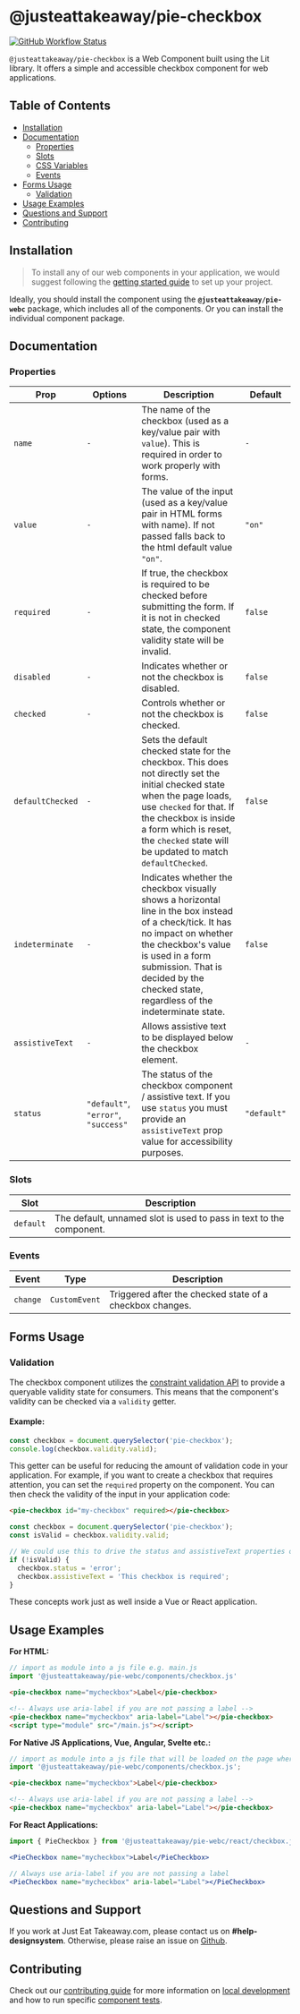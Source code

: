 # @justeattakeaway/pie-checkbox

<p>
  <a href="https://www.npmjs.com/@justeattakeaway/pie-checkbox">
    <img alt="GitHub Workflow Status" src="https://img.shields.io/npm/v/@justeattakeaway/pie-checkbox.svg">
  </a>
</p>

`@justeattakeaway/pie-checkbox` is a Web Component built using the Lit library. It offers a simple and accessible checkbox component for web applications.

## Table of Contents

- [Installation](#installation)
- [Documentation](#documentation)
  - [Properties](#properties)
  - [Slots](#slots)
  - [CSS Variables](#css-variables)
  - [Events](#events)
- [Forms Usage](#forms-usage)
  - [Validation](#validation)
- [Usage Examples](#usage-examples)
- [Questions and Support](#questions-and-support)
- [Contributing](#contributing)

## Installation

> To install any of our web components in your application, we would suggest following the [getting started guide](https://webc.pie.design/?path=/docs/introduction-getting-started--docs) to set up your project.

Ideally, you should install the component using the **`@justeattakeaway/pie-webc`** package, which includes all of the components. Or you can install the individual component package.

## Documentation

### Properties

| Prop            | Options                               | Description                                                                                                                                                                                                                                                                                                                                                                      | Default     |
|------------------|----------------------------------------|----------------------------------------------------------------------------------------------------------------------------------------------------------------------------------------------------------------------------------------------------------------------------------------------------------------------------------------------------------------------------------|-------------|
| `name`           | `-`                                    | The name of the checkbox (used as a key/value pair with `value`). This is required in order to work properly with forms.                                                                                                                                                                                                                                                         | `-`         |
| `value`          | `-`                                    | The value of the input (used as a key/value pair in HTML forms with name). If not passed falls back to the html default value `"on"`.                                                                                                                                                                                                                                            | `"on"`      |
| `required`       | `-`                                    | If true, the checkbox is required to be checked before submitting the form. If it is not in checked state, the component validity state will be invalid.                                                                                                                                                                                                                         | `false`     |
| `disabled`       | `-`                                    | Indicates whether or not the checkbox is disabled.                                                                                                                                                                                                                                                                                                                               | `false`     |
| `checked`        | `-`                                    | Controls whether or not the checkbox is checked.                                                                                                                                                                                                                                                                                                                                 | `false`     |
| `defaultChecked` | `-`                                    | Sets the default checked state for the checkbox. This does not directly set the initial checked state when the page loads, use `checked` for that. If the checkbox is inside a form which is reset, the `checked` state will be updated to match `defaultChecked`.                                                                                                                | `false`     |
| `indeterminate`  | `-`                                    | Indicates whether the checkbox visually shows a horizontal line in the box instead of a check/tick. It has no impact on whether the checkbox's value is used in a form submission. That is decided by the checked state, regardless of the indeterminate state.                                                                          | `false`     |
| `assistiveText`  | `-`                                    | Allows assistive text to be displayed below the checkbox element.                                                                                                                                                                                                                                                                                                                | `-`         |
| `status`         | `"default"`, `"error"`, `"success"`    | The status of the checkbox component / assistive text. If you use `status` you must provide an `assistiveText` prop value for accessibility purposes.                                                                                                                                                                                                                            | `"default"` |

### Slots

| Slot     | Description                                                  |
|----------|--------------------------------------------------------------|
| `default`| The default, unnamed slot is used to pass in text to the component. |


### Events

| Event     | Type          | Description                                                  |
|-----------|---------------|--------------------------------------------------------------|
| `change`  | `CustomEvent` | Triggered after the checked state of a checkbox changes.     |

## Forms Usage

### Validation
The checkbox component utilizes the [constraint validation API](https://developer.mozilla.org/en-US/docs/Web/HTML/Constraint_validation) to provide a queryable validity state for consumers. This means that the component's validity can be checked via a `validity` getter.

#### Example:

```js
const checkbox = document.querySelector('pie-checkbox');
console.log(checkbox.validity.valid);
```

This getter can be useful for reducing the amount of validation code in your application. For example, if you want to create a checkbox that requires attention, you can set the `required` property on the component. You can then check the validity of the input in your application code:

```html
<pie-checkbox id="my-checkbox" required></pie-checkbox>
```

```js
const checkbox = document.querySelector('pie-checkbox');
const isValid = checkbox.validity.valid;

// We could use this to drive the status and assistiveText properties on our checkbox (this would likely be inside a submit event handler in a real application)
if (!isValid) {
  checkbox.status = 'error';
  checkbox.assistiveText = 'This checkbox is required';
}
```

These concepts work just as well inside a Vue or React application.

## Usage Examples

**For HTML:**

```js
// import as module into a js file e.g. main.js
import '@justeattakeaway/pie-webc/components/checkbox.js'
```

```html
<pie-checkbox name="mycheckbox">Label</pie-checkbox>

<!-- Always use aria-label if you are not passing a label -->
<pie-checkbox name="mycheckbox" aria-label="Label"></pie-checkbox>
<script type="module" src="/main.js"></script>
```

**For Native JS Applications, Vue, Angular, Svelte etc.:**

```js
// import as module into a js file that will be loaded on the page where the component is used.
import '@justeattakeaway/pie-webc/components/checkbox.js';
```

```html
<pie-checkbox name="mycheckbox">Label</pie-checkbox>

<!-- Always use aria-label if you are not passing a label -->
<pie-checkbox name="mycheckbox" aria-label="Label"></pie-checkbox>
```

**For React Applications:**

```jsx
import { PieCheckbox } from '@justeattakeaway/pie-webc/react/checkbox.js';

<PieCheckbox name="mycheckbox">Label</PieCheckbox>

// Always use aria-label if you are not passing a label
<PieCheckbox name="mycheckbox" aria-label="Label"></PieCheckbox>
```

## Questions and Support

If you work at Just Eat Takeaway.com, please contact us on **#help-designsystem**. Otherwise, please raise an issue on [Github](https://github.com/justeattakeaway/pie/issues).

## Contributing

Check out our [contributing guide](https://github.com/justeattakeaway/pie/wiki/Contributing-Guide) for more information on [local development](https://github.com/justeattakeaway/pie/wiki/Contributing-Guide#local-development) and how to run specific [component tests](https://github.com/justeattakeaway/pie/wiki/Contributing-Guide#testing).
